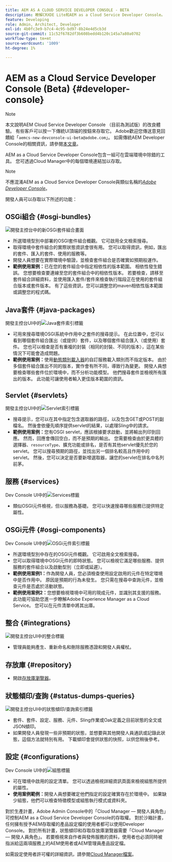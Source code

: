 ```yaml
---
title: AEM AS A CLOUD SERVICE DEVELOPER CONSOLE - BETA
description: 瞭解CRXDE Lite和AEM as a Cloud Service Developer Console。
feature: Developing
role: Admin, Architect, Developer
exl-id: 4b0fc3e9-b7c4-4c95-bd97-8b24e4d5cb3d
source-git-commit: 11c52f6782df3b608bedd4b120c145a7a80a0702
workflow-type: tm+mt
source-wordcount: '1009'
ht-degree: 1%

---
```


# AEM as a Cloud Service Developer Console (Beta) {#developer-console}

>[!NOTE]
>
>本文說明AEM Cloud Service Developer Console （目前為測試版）的改良體驗。 有些客戶可以按一下傳統UI頂端的按鈕來存取它。 Adobe歡迎您傳送意見回饋給「`aemcs-new-devconsole-ui-beta@adobe.com`」。 如需傳統AEM Developer Console的相關資訊，請參閱[本文章](/help/implementing/developing/introduction/development-guidelines.md#crxde-lite-and-developer-console)。

AEM as a Cloud Service Developer Console包含一組可在雲端環境中除錯的工具。 您可透過Cloud Manager中的每個環境連結加以存取。

>[!NOTE]
>不應混淆AEM as a Cloud Service Developer Console與類似名稱的&#x200B;[*Adobe Developer Console*](https://developer.adobe.com/developer-console/)。
>


<!--
There are multiple ways of accessing it:

1. Launch from Cloud Manager  

1. Type a url that can be determined by adjusting the Author or Publish service urls as follows:
   ```  
   https://dev-console/-<namespace>.<cluster>.dev.adobeaemcloud.com
   ```  

1. As a shortcut, the following Cloud Manager CLI command can be used to launch the AEM as a Cloud Service Developer Console based on an environment parameter described below:    
   ```
   aio cloudmanager:open-developer-console <ENVIRONMENTID> --programId <PROGRAMID>
   ```
-->

開發人員可以存取以下所述的功能：

## OSGi組合 {#osgi-bundles}

![開發主控台中的新OSGi套件組合畫面](/help/implementing/developing/introduction/assets/osgi-bundles.png)

* 所選環境型別中部署的OSGI套件組合概觀。 它可啟用全文檢索搜尋。
* 取得環境中套件組合的實際狀態資訊會很有用。 您可以取得資訊，例如，匯出的套件、匯入的套件、使用的服務等。
* 開發人員想要在實際環境中驗證，並檢查套件組合是否確實如預期般運作。
* **範例使用案例：**&#x200B;已在您的套件組合中指定相依性的版本範圍。 相依性發生錯誤。 您想要檢查要連線至您的套件組合中的相依性版本。 若要檢查，請移至套件組合詳細資料，並使用匯入套件/套件來檢查執行階段正在使用的套件組合版本或套件版本。 有了這些資訊，您可以調整您的maven相依性版本範圍或調整您的程式碼。

## Java套件 {#java-packages}

開發主控台UI中的![Java套件索引標籤](/help/implementing/developing/introduction/assets/java-packages-dev-console-ui.png)

* 可用來搜尋環境OSGI系統中作用中之套件的搜尋提示。 在此位置中，您可以看到哪個套件組合匯出（或提供）套件，以及哪個套件組合匯入（或使用）套件。 您也可以檢查是否有重複的封裝（相同的封裝、不同的版本），這在某些情況下可能會造成問題。
* **範例使用案例：**&#x200B;使用[動態類別載入器](https://sling.apache.org/apidocs/sling9/org/apache/sling/commons/classloader/DynamicClassLoaderManager.html)的自訂服務載入類別而不指定版本。 由於多個套件組合匯出不同的版本，實作會有所不同，導致行為變更。 開發人員想要檢查哪些套件位於環境中，而不分析功能模型。 他們搜尋套件並檢視所有匯出的版本。 此功能可讓使用者輸入更佳版本範圍的資訊。

## Servlet {#servlets}

開發主控台UI中的![Servlet索引標籤](/help/implementing/developing/introduction/assets/servlets-dev-console-ui.png)

* 搜尋提示，您可以在其中指定包含選取器的路徑，以及包含GET或POST的副檔名。 然後會依優先順序提供servlet的結果，以處理Sling中的請求。
* **範例使用案例：**&#x200B;您有OSGI servlet，應該根據要求啟動，並將輸出列印到回應。 然而，回應會傳回空白，而不是預期的輸出。 您需要檢查由於更具體的選擇器、`resourceType`、擴充功能或排名，是否有其他servlet優先於您的servlet。 您可以搜尋預期的路徑，並找出另一個排名較高且作用中的servlet。 然後，您可以決定是否要新增選取器，讓您的servlet在排名中名列前茅。

## 服務 {#services}

Dev Console UI中的![Services標籤](/help/implementing/developing/introduction/assets/services-dev-console.png)

* 類似OSGI元件檢視，但以服務為基礎。 您可以快速搜尋哪些服務已提供特定屬性。

## OSGi元件 {#osgi-components}

Dev Console UI中的![OSGi元件索引標籤](/help/implementing/developing/introduction/assets/osgi-components-dev-console.png)

* 所選環境型別中存在的OSGI元件概觀。 它可啟用全文檢索搜尋。
* 您可以取得環境中OSGI元件的即時狀態。 您可以檢視它滿足哪些服務、提供服務的套件組合以及啟動型別（立即或延遲）。
* **範例使用案例1：**&#x200B;作為開發人員，您必須檢查使用設定啟用的元件在特定環境中是否作用中。 原因是預期的行為未發生。 您只需在搜尋中查詢元件，並檢查元件是否處於活動狀態。
* **範例使用案例2：**&#x200B;您想要檢視環境中可用的現成元件，並識別其支援的服務。 此功能可協助您進一步瞭解Adobe Experience Manager as a Cloud Service。 您可以在元件清單中將其出庫。

## 整合 {#integrations}

![開發主控台UI中的整合標籤](/help/implementing/developing/introduction/assets/integrations-dev-console-ui.png)

* 管理員能夠產生、重新命名和刪除服務憑證和開發人員權杖。

## 存放庫 {#repository}

* 開啟[存放庫瀏覽器](/help/implementing/developing/tools/repository-browser.md)。

## 狀態傾印/查詢 {#status-dumps-queries}

![開發主控台UI中的狀態傾印/查詢索引標籤](/help/implementing/developing/introduction/assets/status-dumps-queries.png)

* 套件、套件、設定、服務、元件、Sling作業或Oak定義之目前狀態的全文或JSON傾印。
* 如果開發人員發現一些非預期的狀態，並想要與其他開發人員通訊或記錄此狀態，這個方法就特別有用。 下載傾印會提供狀態的快照，以供您稍後參考。

## 設定 {#configurations}

Dev Console UI中的![組態標籤](/help/implementing/developing/introduction/assets/configurations-dev-console.png)

* 可在環境中啟用的設定清單。 您可以透過檢視詳細資訊頁面來檢視組態所提供的屬性。
* **使用案例範例：**&#x200B;開發人員想要確定他們指定的設定確實存在於環境中。 如果缺少組態，他們可以檢查特徵模型或組態執行模式或資料夾。

對於生產計畫，Adobe Admin Console中的「Cloud Manager — 開發人員角色」可控制AEM as a Cloud Service Developer Console的存取權。 對於沙箱計畫，任何擁有授予AEM存取權的產品設定檔的使用者都可以使用Developer Console。 對於所有計畫，狀態傾印和存取存放庫瀏覽器需要「Cloud Manager — 開發人員角色」。 若要檢視來自作者與發佈服務的資料，使用者也必須同時被指派給這兩項服務上的AEM使用者或AEM管理員產品設定檔。

如需設定使用者許可權的詳細資訊，請參閱[Cloud Manager檔案](https://experienceleague.adobe.com/zh-hant/docs/experience-manager-cloud-manager/content/requirements/users-and-roles)。

